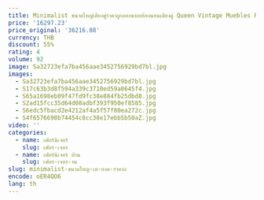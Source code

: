 ```yaml
---
title: Minimalist ขนาดใหญ่เตียงคู่ราคาถูกออกแบบห้องนอนเตียงคู่ Queen Vintage Muebles Para El Hogar บ้านเฟอร์นิเจอร์
price: '16297.23'
price_original: '36216.08'
currency: THB
discount: 55%
rating: 4
volume: 92
image: Sa32723efa7ba456aae3452756929bd7bl.jpg
images:
  - Sa32723efa7ba456aae3452756929bd7bl.jpg
  - S17c63b3d8f594a339c3710ed59a8645f4.jpg
  - S65a1698eb09f47fd9fc38e884fb25dbd8.jpg
  - S2ad15fcc35d64d08adbf393f950ef8585.jpg
  - S6edc5fbacd2e4212af4a5f57f80ea272c.jpg
  - S4f6576698b74454c8cc38e17ebb5b50aZ.jpg
video: ''
categories:
  - name: เฟอร์นิเจอร์
    slug: เฟอร-เจอร
  - name: เฟอร์นิเจอร์ บ้าน
    slug: เฟอร-เจอร-าน
slug: minimalist-ขนาดใหญ-เต-ยงค-ราคาถ
encode: oER4QO6
lang: th
---
```

  